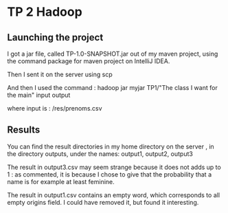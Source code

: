 # TP 2 Hadoop
## Launching the project

I got a jar file, called TP-1.0-SNAPSHOT.jar out of my maven project,
using the command package for maven project on IntelliJ IDEA.

Then I sent it on the server using scp

And then I used the command :
hadoop jar myjar TP1/"The class I want for the main" input output 

where input is :  /res/prenoms.csv

## Results
You can find the result directories in my home directory on the server , in the directory outputs,
under the names: output1, output2, output3

The result in output3.csv may seem strange because it does not adds up to 1 :
as commented,
it is because I chose to give that the probability that a name is for example at least feminine.

The result in output1.csv contains an empty word, which corresponds to all empty origins field.
I could have removed it, but found it interesting.
